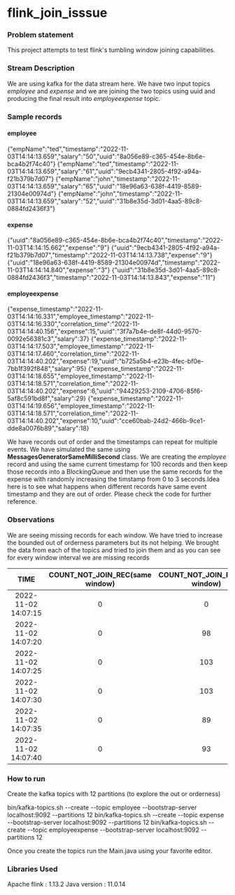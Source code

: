 # flink_join_isssue

### Problem statement
This project attempts to test flink's tumbling window joining capabilities.


### Stream Description
We are using kafka for the data stream here. We have two input topics *employee* and *expense* and we are joining the two topics using uuid and producing the final result into *employeexpense* topic.

### Sample records

#### employee
{"empName":"ted","timestamp":"2022-11-03T14:14:13.659","salary":"50","uuid":"8a056e89-c365-454e-8b6e-bca4b2f74c40"}
{"empName":"ted","timestamp":"2022-11-03T14:14:13.659","salary":"61","uuid":"9ecb4341-2805-4f92-a94a-f21b379b7d07"}
{"empName":"john","timestamp":"2022-11-03T14:14:13.659","salary":"65","uuid":"18e96a63-638f-4419-8589-21304e00974d"}
{"empName":"john","timestamp":"2022-11-03T14:14:13.659","salary":"52","uuid":"31b8e35d-3d01-4aa5-89c8-0884fd2436f3"}

#### expense

{"uuid":"8a056e89-c365-454e-8b6e-bca4b2f74c40","timestamp":"2022-11-03T14:14:15.662","expense":"9"}
{"uuid":"9ecb4341-2805-4f92-a94a-f21b379b7d07","timestamp":"2022-11-03T14:14:13.738","expense":"9"}
{"uuid":"18e96a63-638f-4419-8589-21304e00974d","timestamp":"2022-11-03T14:14:14.840","expense":"3"}
{"uuid":"31b8e35d-3d01-4aa5-89c8-0884fd2436f3","timestamp":"2022-11-03T14:14:13.843","expense":"11"}

#### employeexpense

{"expense_timestamp":"2022-11-03T14:14:16.331","employee_timestamp":"2022-11-03T14:14:16.330","correlation_time":"2022-11-03T14:14:40.156","expense":15,"uuid":"3f7a7b4e-de8f-44d0-9570-0092e56381c3","salary":37}
{"expense_timestamp":"2022-11-03T14:14:17.503","employee_timestamp":"2022-11-03T14:14:17.460","correlation_time":"2022-11-03T14:14:40.202","expense":19,"uuid":"b725a5b4-e23b-4fec-bf0e-7bb1f392f848","salary":95}
{"expense_timestamp":"2022-11-03T14:14:18.655","employee_timestamp":"2022-11-03T14:14:18.571","correlation_time":"2022-11-03T14:14:40.202","expense":6,"uuid":"94429253-2109-4706-85f6-5af8c591bd8f","salary":29}
{"expense_timestamp":"2022-11-03T14:14:19.656","employee_timestamp":"2022-11-03T14:14:18.571","correlation_time":"2022-11-03T14:14:40.202","expense":10,"uuid":"cce60bab-24d2-466b-9ce1-dde8a0076b89","salary":18}

We have records out of order and the timestamps can repeat for multiple events. We have simulated the same using **MessagesGeneratorSameMilliSecond** class. We are creating the *employee* record and using the same current timestamp for 100 records and then keep those records into a BlockingQueue and then use the same records for the expense with randomly increasing the timstamp from 0 to 3 seconds.Idea here is to see what happens when different records have same event timestamp and they are out of order. Please check the code for further reference.

### Observations

We are seeing missing records for each window. We have tried to increase the bounded out of orderness parameters but its not helping. We brought the data from each of the topics and tried to join them and as you can see for every window interval we are missing records

TIME                |	COUNT_NOT_JOIN_REC(same window)	| COUNT_NOT_JOIN_REC(diff window)	| COUNT_JOIN_REC(same window) |	COUNT_JOIN_REC(diff window)
:---:               | :---:                           | :---:                           | :---:                       |:---:
2022-11-02 14:07:15	|0	                              |0	                              |102                          |0	
2022-11-02 14:07:20 |0	                              |98	                              |397	                        |0	
2022-11-02 14:07:25	|0	                              |103                              |397                          |0	
2022-11-02 14:07:30	|0	                              |103                              |411	                        |0	
2022-11-02 14:07:35	|0	                              |89	                              |407	                        |0	
2022-11-02 14:07:40	|0	                              |93	                              |296	                        |0	

### How to run

Create the kafka topics with 12 partitions (to explore the out or orderness)

bin/kafka-topics.sh --create --topic employee --bootstrap-server localhost:9092 --partitions 12
bin/kafka-topics.sh --create --topic expense --bootstrap-server localhost:9092 --partitions 12
bin/kafka-topics.sh --create --topic employeexpense --bootstrap-server localhost:9092 --partitions 12

Once you create the topics run the Main.java using your favorite editor.

### Libraries Used

Apache flink : 1.13.2
Java version : 11.0.14




